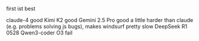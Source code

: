 
first ist best

claude-4          good
Kimi K2           good
Gemini 2.5 Pro    good  a little harder than claude (e.g. problems solving js bugs), makes windsurf pretty slow
DeepSeek R1 0528
Qwen3-coder
O3                fail

